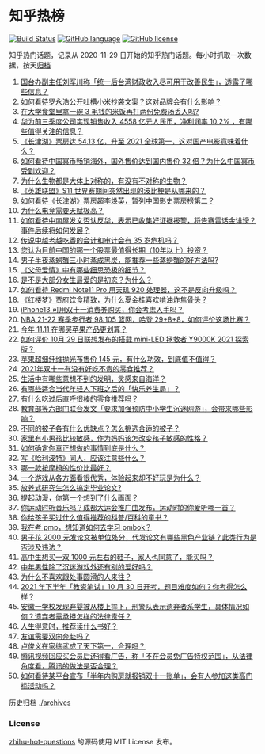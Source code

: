 # 知乎热榜
[![Build Status](https://github.com/ToWeLong/zhihu-hot-questions/workflows/CI/badge.svg)](https://github.com/ToWeLong/zhihu-hot-questions/actions)
[![GitHub language](https://img.shields.io/badge/language-golang-orange.svg)](https://golang.org/)
[![GitHub license](https://img.shields.io/github/license/ToWeLong/zhihu-hot-questions)](https://github.com/ToWeLong/zhihu-hot-questions/blob/main/LICENSE)

知乎热门话题，记录从 2020-11-29 日开始的知乎热门话题。每小时抓取一次数据，按天[归档](./archives)

<!-- BEGIN -->

1. [国台办副主任刘军川称「统一后台湾财政收入尽可用于改善民生」，透露了哪些信息？](https://www.zhihu.com/question/495438253)
1. [如何看待罗永浩公开吐槽小米抄袭文案？这对品牌会有什么影响？](https://www.zhihu.com/question/495320421)
1. [在大学食堂里拿一碗 3 毛钱的米饭再打两份免费汤丢人吗?](https://www.zhihu.com/question/494600253)
1. [华为前三季度公司实现销售收入 4558 亿元人民币，净利润率 10.2% ，有哪些值得关注的信息？](https://www.zhihu.com/question/495324115)
1. [《长津湖》票房达 54.13 亿，升至 2021 全球第一，这对国产电影意味着什么？](https://www.zhihu.com/question/495374672)
1. [如何看待中国冥币畅销海外，国外售价达到国内售价 32 倍？为什么中国冥币受到欢迎？](https://www.zhihu.com/question/495258959)
1. [为什么生物都是大体上对称的，有没有不对称的生物？](https://www.zhihu.com/question/494910218)
1. [《英雄联盟》S11 世界赛期间突然出现的波比梗是从哪来的？](https://www.zhihu.com/question/494891363)
1. [如何看待《长津湖》票房超李焕英，暂列中国影史票房榜第二？](https://www.zhihu.com/question/495443796)
1. [为什么电竞需要天赋极高？](https://www.zhihu.com/question/438485421)
1. [如何看待中南屋发文否认反华，表示已收集好证据报警，将告赛雷话金诽谤？事件后续将如何发展？](https://www.zhihu.com/question/495394013)
1. [传说中越老越吃香的会计和审计会有 35 岁危机吗？](https://www.zhihu.com/question/494466178)
1. [您认为目前中国的哪一个股票最值得长期（10年以上）投资？](https://www.zhihu.com/question/490596978)
1. [男子半夜蒸螃蟹三小时蒸成黑炭，能推荐一些蒸螃蟹的好方法吗?](https://www.zhihu.com/question/489382305)
1. [《父母爱情》中有哪些细思恐极的细节？](https://www.zhihu.com/question/265264998)
1. [是不是大部分女生最爱的是初恋？为什么？](https://www.zhihu.com/question/413869378)
1. [如何看待 Redmi Note11 Pro 用天玑 920 处理器，这不是反向升级吗？](https://www.zhihu.com/question/495129056)
1. [《红楼梦》贾府饮食精致，为什么夏金桂喜欢啃油炸焦骨头？](https://www.zhihu.com/question/494016570)
1. [iPhone13 可用双十一消费券购买，你会考虑入手吗？](https://www.zhihu.com/question/494919723)
1. [NBA 21-22 赛季步行者 98:105 篮网，哈登 29+8+8，如何评价这场比赛？](https://www.zhihu.com/question/495419170)
1. [今年 11.11 在哪买苹果产品更划算？](https://www.zhihu.com/question/495388674)
1. [如何评价 10月 29 日联想发布的搭载 mini-LED 拯救者 Y9000K 2021 探索版？](https://www.zhihu.com/question/494424836)
1. [苹果超细纤维抛光布售价 145 元，有什么功效，到底值不值得？](https://www.zhihu.com/question/493283700)
1. [2021年双十一有没有好吃不贵的零食推荐？](https://www.zhihu.com/question/494010847)
1. [生活中有哪些意想不到的发明，灵感来自海洋？](https://www.zhihu.com/question/495350602)
1. [有哪些适合当代年轻人下班之后的「快乐养生局」？](https://www.zhihu.com/question/495091267)
1. [有什么吃过后直呼很棒的零食推荐吗？](https://www.zhihu.com/question/487941489)
1. [教育部等六部门联合发文「要求加强预防中小学生沉迷网游」，会带来哪些影响？](https://www.zhihu.com/question/495332386)
1. [不同的被子各有什么优缺点？怎么挑选合适的被子？](https://www.zhihu.com/question/21822237)
1. [家里有小男孩比较敏感，作为妈妈该怎改变孩子敏感的性格？](https://www.zhihu.com/question/493987363)
1. [如何确定你真正想做的事情到底是什么？](https://www.zhihu.com/question/24272298)
1. [写《哈利波特》同人，应该注意些什么？](https://www.zhihu.com/question/494485035)
1. [哪一款按摩椅的性价比最好？](https://www.zhihu.com/question/20716530)
1. [一个游戏从各方面看很优秀，体验起来却不好玩是为什么？](https://www.zhihu.com/question/493866136)
1. [放养式研究生怎么搞定毕业论文?](https://www.zhihu.com/question/494880903)
1. [提起动漫，你第一个想到了什么画面？](https://www.zhihu.com/question/489081376)
1. [你运动时听音乐吗？成都大运会推广曲发布，运动时的你爱听哪一首？](https://www.zhihu.com/question/495091353)
1. [你给孩子买过什么值得推荐的科普/百科的童书？](https://www.zhihu.com/question/489596144)
1. [我在考 pmp，想知道如何去学习 pmbok？](https://www.zhihu.com/question/21789391)
1. [男子花  2000 元发论文被单位处分，代发论文有哪些黑色产业链？此类行为是否涉及违法？](https://www.zhihu.com/question/495001506)
1. [高中生想买一双 1000 元左右的鞋子，家人也同意了，能买吗？](https://www.zhihu.com/question/494718817)
1. [中年男性除了沉迷游戏外还有别的爱好吗？](https://www.zhihu.com/question/459226864)
1. [为什么不喜欢跟处事圆滑的人来往？](https://www.zhihu.com/question/488583150)
1. [2021 年下半年「教资笔试」10 月 30 日开考，题目难度如何？你考得怎么样？](https://www.zhihu.com/question/495436807)
1. [安徽一学校发现弃婴被从楼上摔下，刑警队表示遗弃者系学生，具体情况如何？遗弃者需承担怎样的法律责任？](https://www.zhihu.com/question/494638624)
1. [人生得意时，推荐读什么书好？](https://www.zhihu.com/question/485145180)
1. [友谊需要双向奔赴吗？](https://www.zhihu.com/question/494339457)
1. [卢俊义在家练武成了天下第一，合理吗？](https://www.zhihu.com/question/494715870)
1. [腾讯视频回应买会员后还得看广告，称「不在会员免广告特权范围」，从法律角度看，腾讯的做法是否合理？](https://www.zhihu.com/question/494785308)
1. [如何看待某平台宣布「半年内购房就报销双十一账单」，会有人参加这类高门槛活动吗？](https://www.zhihu.com/question/494883659)

<!-- END -->

历史归档 [./archives](./archives)


### License
[zhihu-hot-questions](https://github.com/towelong/zhihu-hot-questions) 的源码使用 MIT License 发布。